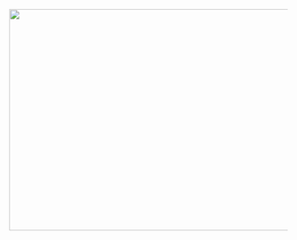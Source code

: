 <img src="https://github.com/yeromin-vaskou/UpCount/blob/main/images/UpCount%20Main.jpg?raw=true" width="600px" height="400px">